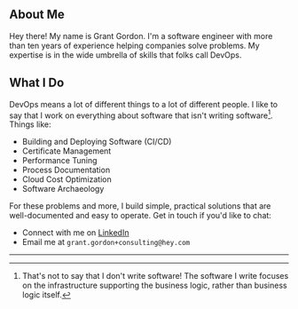 ## About Me

Hey there! My name is Grant Gordon. I'm a software engineer with more than ten years of experience helping companies solve problems. My expertise is in the wide umbrella of skills that folks call DevOps.

## What I Do

DevOps means a lot of different things to a lot of different people. I like to say that I work on everything about software that isn't writing software[^1]. Things like:
 - Building and Deploying Software (CI/CD)
 - Certificate Management
 - Performance Tuning
 - Process Documentation
 - Cloud Cost Optimization
 - Software Archaeology

For these problems and more, I build simple, practical solutions that are well-documented and easy to operate. Get in touch if you'd like to chat: 
  - Connect with me on [LinkedIn](https://www.linkedin.com/in/grant-mattke-gordon/)
  - Email me at `grant.gordon+consulting@hey.com`

---

[^1]: That's not to say that I don't write software! The software I write focuses on the infrastructure supporting the business logic, rather than business logic itself.


